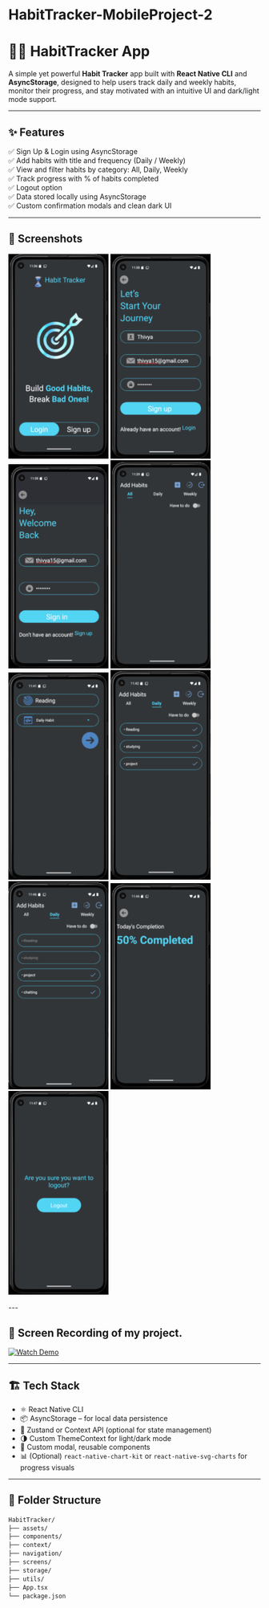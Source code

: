 ﻿# HabitTracker-MobileProject-2

 # 🧘‍♀️ HabitTracker App

A simple yet powerful **Habit Tracker** app built with **React Native CLI** and **AsyncStorage**, designed to help users track daily and weekly habits, monitor their progress, and stay motivated with an intuitive UI and dark/light mode support.

---

## ✨ Features

✅ Sign Up & Login using AsyncStorage  
✅ Add habits with title and frequency (Daily / Weekly)  
✅ View and filter habits by category: All, Daily, Weekly  
✅ Track progress with % of habits completed  
✅ Logout option  
✅ Data stored locally using AsyncStorage  
✅ Custom confirmation modals and clean dark UI  

---

## 📱 Screenshots
<p float="left">
<img src="https://github.com/Thivya15/HabitTracker-MobileProject-2/blob/main/src/assets/img1.png?raw=true" alt="image alt" width="200"/>
<img src="https://github.com/Thivya15/HabitTracker-MobileProject-2/blob/main/src/assets/img2.png?raw=true" alt="image alt" width="200"/>
<img src="https://github.com/Thivya15/HabitTracker-MobileProject-2/blob/main/src/assets/img4.png?raw=true" alt="image alt" width="200"/>
<img src="https://github.com/Thivya15/HabitTracker-MobileProject-2/blob/main/src/assets/img6.png?raw=true" alt="image alt" width="200"/>
<img src="https://github.com/Thivya15/HabitTracker-MobileProject-2/blob/main/src/assets/img9.png?raw=true" alt="image alt" width="200"/>
<img src="https://github.com/Thivya15/HabitTracker-MobileProject-2/blob/main/src/assets/img12.png?raw=true" alt="image alt" width="200"/>
<img src="https://github.com/Thivya15/HabitTracker-MobileProject-2/blob/main/src/assets/img20.png?raw=true" alt="image alt" width="200"/>
<img src="https://github.com/Thivya15/HabitTracker-MobileProject-2/blob/main/src/assets/img21.png?raw=true" alt="image alt" width="200"/>
<img src="https://github.com/Thivya15/HabitTracker-MobileProject-2/blob/main/src/assets/img22.png?raw=true" alt="image alt" width="200"/>
</p>
---

## 🎥 Screen Recording of my project.

[![Watch Demo](https://github.com/Thivya15/HabitTracker-MobileProject-2/blob/main/src/assets/template/template.png?raw=true)](https://github.com/Thivya15/HabitTracker-MobileProject-2/blob/main/src/assets/video.mp4?raw=true)




---

## 🏗️ Tech Stack

- ⚛️ React Native CLI
- 📦 AsyncStorage – for local data persistence
- 🧠 Zustand or Context API (optional for state management)
- 🌗 Custom ThemeContext for light/dark mode
- 🎨 Custom modal, reusable components
- 📊 (Optional) `react-native-chart-kit` or `react-native-svg-charts` for progress visuals

---

## 📂 Folder Structure

```bash
HabitTracker/
├── assets/
├── components/
├── context/
├── navigation/
├── screens/
├── storage/
├── utils/
├── App.tsx
└── package.json

